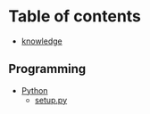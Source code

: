 # Table of contents

* [knowledge](README.md)

## Programming

* [Python](programming/python/README.md)
  * [setup.py](programming/python/setup.py.md)

